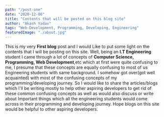 ```yaml
---
path: "/post-one"
date: "2020-12-06"
title: "Contents that will be posted on this blog site"
author: "Akash Yadav"
tags: "Web-Development, Programming, Developing, Engineering"
featuredImage: "./about.jpg"
---
```

This is my very **First blog** post and I would Like to put some light on the contents that I will be posting on this site. Well, being an **I.T Engineering** student I came through a lot of concepts of **Computer Science, Programming, Web Development**,etc which at first were quite confusing to me, I presume that these concepts are equally confusing to most of us Engineering students with same background. I somehow got over(got well acquainted) with most of the confusing concepts of my programming/developing journey. So I would like to share the articles/blogs which I'll be writing mostly to help other aspiring developers to get rid of these common confusing concepts as well as would also discuss or write about Important things which all the engineering students would come across in their programming and developing journey. Hope blogs on this site would be helpful to other aspiring developers.